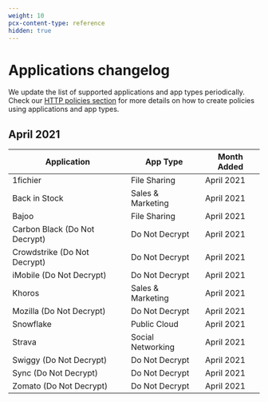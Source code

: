 ```yaml
---
weight: 10
pcx-content-type: reference
hidden: true
---
```


# Applications changelog

We update the list of supported applications and app types periodically. Check our [HTTP policies section](/policies/filtering/http-policies) for more details on how to create policies using applications and app types.

## April 2021

<TableWrap>

| Application                   | App Type          | Month Added |
| ----------------------------- | ----------------- | ----------- |
| 1fichier                      | File Sharing      | April 2021  |
| Back in Stock                 | Sales & Marketing | April 2021  |
| Bajoo                         | File Sharing      | April 2021  |
| Carbon Black (Do Not Decrypt) | Do Not Decrypt    | April 2021  |
| Crowdstrike (Do Not Decrypt)  | Do Not Decrypt    | April 2021  |
| iMobile (Do Not Decrypt)      | Do Not Decrypt    | April 2021  |
| Khoros                        | Sales & Marketing | April 2021  |
| Mozilla (Do Not Decrypt)      | Do Not Decrypt    | April 2021  |
| Snowflake                     | Public Cloud      | April 2021  |
| Strava                        | Social Networking | April 2021  |
| Swiggy (Do Not Decrypt)       | Do Not Decrypt    | April 2021  |
| Sync (Do Not Decrypt)         | Do Not Decrypt    | April 2021  |
| Zomato (Do Not Decrypt)       | Do Not Decrypt    | April 2021  |

</TableWrap>

